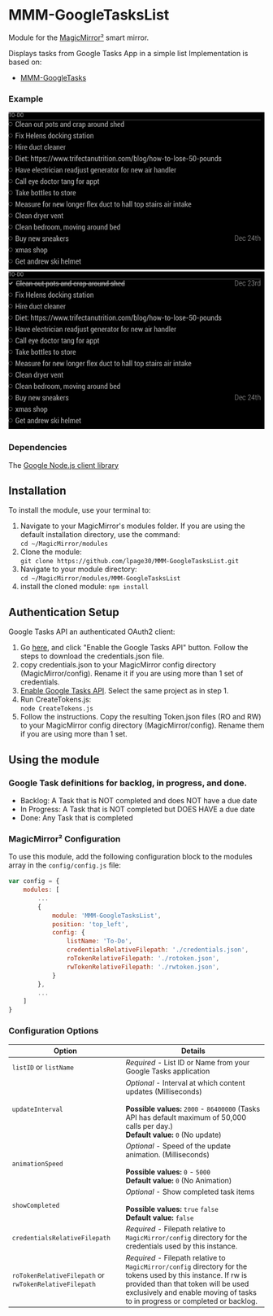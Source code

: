 # MMM-GoogleTasksList
Module for the [MagicMirror²](https://github.com/MichMich/MagicMirror/) smart mirror.

Displays tasks from Google Tasks App in a simple list 
Implementation is based on:
* [MMM-GoogleTasks](https://github.com/jgauth/MMM-GoogleTasks)

### Example
![Example of MMM-GoogleTasksList with just read-only auth token](images/rosample.png?raw=true "Example read-only token screenshot")
![Example of MMM-GoogleTasksList with just read-write auth token](images/rwsample.png?raw=true "Example read-write token screenshot")

### Dependencies
The [Google Node.js client library](https://www.npmjs.com/package/googleapis)


## Installation
To install the module, use your terminal to:
1. Navigate to your MagicMirror's modules folder. If you are using the default installation directory, use the command:<br />`cd ~/MagicMirror/modules`
2. Clone the module:<br />`git clone https://github.com/lpage30/MMM-GoogleTasksList.git`
3. Navigate to your module directory:<br />`cd ~/MagicMirror/modules/MMM-GoogleTasksList`
4. install the cloned module: `npm install`

## Authentication Setup
Google Tasks API an authenticated OAuth2 client:
1. Go [here](https://developers.google.com/tasks/quickstart/nodejs), and click "Enable the Google Tasks API" button. Follow the steps to download the credentials.json file. 
2. copy credentials.json to your MagicMirror config directory (MagicMirror/config). Rename it if you are using more than 1 set of credentials.
3. [Enable Google Tasks API](https://console.cloud.google.com/apis/library/tasks.googleapis.com). Select the same project as in step 1.
4. Run CreateTokens.js:<br />`node CreateTokens.js`
5. Follow the instructions. Copy the resulting Token.json files (RO and RW) to your MagicMirror config directory (MagicMirror/config). Rename them if you are using more than 1 set.

## Using the module

### Google Task definitions for backlog, in progress, and done.
* Backlog: A Task that is NOT completed and does NOT have a due date
* In Progress: A Task that is NOT completed but DOES HAVE a due date
* Done: Any Task that is completed

### MagicMirror² Configuration

To use this module, add the following configuration block to the modules array in the `config/config.js` file:
```js
var config = {
    modules: [
        ...
        {
			module: 'MMM-GoogleTasksList',
			position: 'top_left',
			config: {
				listName: 'To-Do',
				credentialsRelativeFilepath: './credentials.json',
				roTokenRelativeFilepath: './rotoken.json',
				rwTokenRelativeFilepath: './rwtoken.json',
			}
		},
        ...
    ]
}
```

### Configuration Options

| Option                  | Details
|------------------------ |--------------
| `listID` or `listName`  | *Required* - List ID or Name from your Google Tasks application
| `updateInterval`        | *Optional* - Interval at which content updates (Milliseconds) <br><br> **Possible values:** `2000` - `86400000` (Tasks API has default maximum of 50,000 calls per day.) <br> **Default value:** `0` (No update)
| `animationSpeed`        | *Optional* - Speed of the update animation. (Milliseconds) <br><br> **Possible values:** `0` - `5000` <br> **Default value:** `0` (No Animation)
| `showCompleted`         | *Optional* - Show completed task items <br><br> **Possible values:** `true`  `false` <br> **Default value:** `false`
| `credentialsRelativeFilepath`  | *Required* - Filepath relative to `MagicMirror/config` directory for the credentials used by this instance.
| `roTokenRelativeFilepath` or `rwTokenRelativeFilepath`  | *Required* - Filepath relative to `MagicMirror/config` directory for the tokens used by this instance. If rw is provided than that token will be used exclusively and enable moving of tasks to in progress or completed or backlog.


